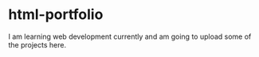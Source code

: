 # html-portfolio
I am learning web development currently and am going to upload some of the projects here.
